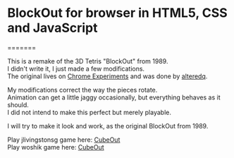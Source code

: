 # BlockOut for browser in HTML5, CSS and JavaScript 
=======

This is a remake of the 3D Tetris "BlockOut" from 1989. <br>
I didn't write it, I just made a few modifications.  
The original lives on [Chrome Experiments](http://www.chromeexperiments.com/detail/cubeout/?f=) and was done by [alteredq](https://github.com/alteredq).

My modifications correct the way the pieces rotate. <br>
Animation can get a little jaggy occasionally, but everything behaves as it should. <br>
I did not intend to make this perfect but merely playable.<br>

I will try to make it look and work, as the original BlockOut from 1989.

Play  jlivingstonsg  game here: [CubeOut](https://jlivingstonsg.github.io/BlockOut/)   <br>
Play  woshik         game here: [CubeOut](https://woshik.github.io/cube-game/)


